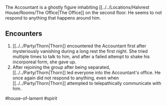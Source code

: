 The Accountant is a ghostly figure inhabiting [[../../Locations/Halvrest House/Rooms/The Office|The Office]] on the second floor. He seems to not respond to anything that happens around him. 

## Encounters
1. [[../../Party/Thorn|Thorn]] encountered the Accountant first after mysteriously vanishing during a long rest the first night. She tried multiple times to talk to him, and after a failed attempt to shake his incorporeal form, she gave up.
2. After rejoining the group after being separated, [[../../Party/Thorn|Thorn]] led everyone into the Accountant's office. He once again did not respond to anything, even when [[../../Party/Thorn|Thorn]] attempted to telepathically communicate with him.


#house-of-lament #spirit